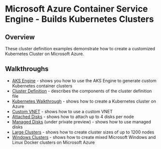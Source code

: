 # Microsoft Azure Container Service Engine - Builds Kubernetes Clusters

## Overview

These cluster definition examples demonstrate how to create a customized Kubernetes Cluster on Microsoft Azure.

## Walkthroughs

* [AKS Engine](../docs/acsengine.md) - shows you how to use the AKS Engine to generate custom Kubernetes container clusters
* [Cluster Definition](../docs/clusterdefinition.md) - describes the components of the cluster definition file
* [Kubernetes Walkthrough](../docs/kubernetes.md) - shows how to create a Kubernetes cluster on Azure
* [Custom VNET](vnet) - shows how to use a custom VNET
* [Attached Disks](disks-storageaccount) - shows how to attach up to 4 disks per node
* [Managed Disks](disks-managed) (under private preview) - shows how to use managed disks
* [Large Clusters](largeclusters) - shows how to create cluster sizes of up to 1200 nodes
* [Windows Clusters](windows) - shows how to create mixed Microsoft Windows and Linux Docker clusters on Microsoft Azure
